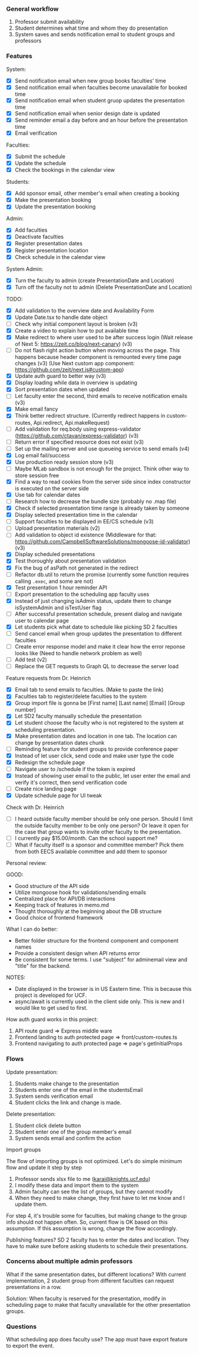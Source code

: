### General workflow

1. Professor submit availability
2. Student determines what time and whom they do presentation
3. System saves and sends notification email to student groups and professors

### Features

System: 

- [x] Send notification email when new group books faculties' time
- [x] Send notification email when faculties become unavailable for booked time
- [x] Send notification email when student gruop updates the presentation time
- [x] Send notification email when senior design date is updated
- [x] Send reminder email a day before and an hour before the presentation time
- [x] Email verification

Faculties:

- [x] Submit the schedule
- [x] Update the schedule
- [x] Check the bookings in the calendar view

Students:

- [x] Add sponsor email, other member's email when creating a booking
- [x] Make the presentation booking
- [x] Update the presentation booking

Admin:

- [x] Add faculties
- [x] Deactivate faculties
- [x] Register presentation dates
- [x] Register presentation location
- [x] Check schedule in the calendar view

System Admin:

- [x] Turn the faculty to admin (create PresentationDate and Location)
- [x] Turn off the faculty not to admin (Delete PresentationDate and Location)

TODO:

- [x] Add validation to the overview date and Availability Form
- [x] Update Date.tsx to handle date object
- [ ] Check why initial component layout is broken (v3)
- [x] Create a video to explain how to put available time
- [x] Make redirect to where user used to be after success login (Wait release of Next 5: https://zeit.co/blog/next-canary) (v3)
- [ ] Do not flash right action button when moving across the page. This happens because header component is remounted every time page changes (v3) (Use Next custom app component: https://github.com/zeit/next.js#custom-app)
- [x] Update auth guard to better way (v3)
- [x] Display loading while data in overview is updating
- [x] Sort presentation dates when updated
- [ ] Let faculty enter the second, third emails to receive notification emails (v3)
- [x] Make email fancy
- [x] Think better redirect structure. (Currently redirect happens in custom-routes, Api.redirect, Api.makeRequest)
- [ ] Add validation for req.body using express-validator (https://github.com/ctavan/express-validator) (v3)
- [ ] Return error if specified resource does not exist (v3)
- [ ] Set up the mailing server and use queueing service to send emails (v4)
- [x] Log email fail/success
- [x] Use production ready session store (v3)
- [ ] Maybe MLab sandbox is not enough for the project. Think other way to store session free
- [x] Find a way to read cookies from the server side since index constructor is executed on the server side
- [x] Use tab for calendar dates
- [ ] Research how to decrease the bundle size (probably no .map file)
- [x] Check if selected presentation time range is already taken by someone
- [x] Display selected presentation time in the calendar
- [ ] Support faculties to be displayed in EE/CS schedule (v3)
- [ ] Upload presentation materials (v2)
- [ ] Add validation to object id existence (Middleware for that: https://github.com/CampbellSoftwareSolutions/mongoose-id-validator) (v3)
- [x] Display scheduled presentations
- [x] Test thoroughly about presentation validation
- [x] Fix the bug of asPath not generated in the redirect
- [ ] Refactor db.util to return the promise (currently some function requires calling `.exec`, and some are not)
- [x] Test presentation 1 hour reminder API
- [ ] Export presentation to the scheduling app faculty uses
- [x] Instead of just changing isAdmin status, update them to change isSystemAdmin and isTestUser flag
- [ ] After successful presentation schedule, present dialog and navigate user to calendar page
- [x] Let students pick what date to schedule like picking SD 2 faculties
- [ ] Send cancel email when group updates the presentation to different faculties
- [ ] Create error response model and make it clear how the error reponse looks like (Need to handle network problem as well)
- [ ] Add test (v2)
- [ ] Replace the GET requests to Graph QL to decrease the server load

Feature requests from Dr. Heinrich

- [x] Email tab to send emails to faculties. (Make <LINK></LINK>to paste the link)
- [x] Faculties tab to register/delete faculties to the system
- [x] Group import file is gonna be [First name] [Last name] [Email] [Group number]
- [x] Let SD2 faculty manually schedule the presentation
- [x] Let student choose the faculty who is not registered to the system at scheduling presentation. 
- [x] Make presentation dates and location in one tab. The location can change by presentation dates chunk
- [ ] Reminding feature for student groups to provide conference paper
- [x] Instead of let user click, send code and make user type the code
- [x] Redesign the schedule page
- [ ] Navigate user to /schedule if the token is expired
- [x] Instead of showing user email to the public, let user enter the email and verify it's correct, then send verification code
- [ ] Create nice landing page
- [x] Update schedule page for UI tweak

Check with Dr. Heinrich

- [ ] I heard outside faculty member should be only one person. Should I limit the outside faculty member to be only one person? Or leave it open for the case that group wants to invite other faculty to the presentation.
- [ ] I currently pay $15.00/month. Can the school support me?
- [ ] What if faculty itself is a sponsor and committee member? Pick them from both EECS available committee and add them to sponsor

Personal review:

GOOD: 

- Good structure of the API side
- Utilize mongoose hook for validations/sending emails
- Centralized place for API/DB interactions
- Keeping track of features in memo.md
- Thought thoroughly at the beginning about the DB structure
- Good choice of frontend framework

What I can do better:

- Better folder structure for the frontend component and component names
- Provide a consistent design when API returns error
- Be consistent for some terms. I use "subject" for adminemail view and "title" for the backend. 

NOTES:

* Date displayed in the browser is in US Eastern time. This is because this project is developed for UCF.
* async/await is currently used in the client side only. This is new and I would like to get used to first.

How auth guard works in this project:

1. API route guard => Express middle ware
2. Frontend landing to auth protected page => front/custom-routes.ts
3. Frontend navigating to auth protected page => page's getInitialProps

### Flows

Update presentation:

1. Students make change to the presentation
2. Students enter one of the email in the studentsEmail
3. System sends verification email
4. Student clicks the link and change is made. 

Delete presentation:

1. Student click delete button
2. Student enter one of the group member's email
3. System sends email and confirm the action

Import groups

The flow of importing groups is not optimized. Let's do simple minimum flow and update it step by step

1. Professor sends xlsx file to me (karai@knights.ucf.edu)
2. I modify these data and import them to the system
3. Admin faculty can see the list of groups, but they cannot modify
4. When they need to make change, they first have to let me know and I update them.

For step 4, it's trouble some for faculties, but making change to the group info should not happen often. So, current flow is OK based on this assumption.
If this assumption is wrong, change the flow accordingly.

Publishing features?
SD 2 faculty has to enter the dates and location. They have to make sure before asking students to schedule their presentations.

### Concerns about multiple admin professors

What if the same presentation dates, but different locations?
With current implementation, 2 student group from different faculties can request presentations in a row. 

Solution: When faculty is reserved for the presentation, modify in scheduling page to make that faculty unavailable for the other presentation groups.

### Questions

What scheduling app does faculty use? The app must have export feature to export the event.